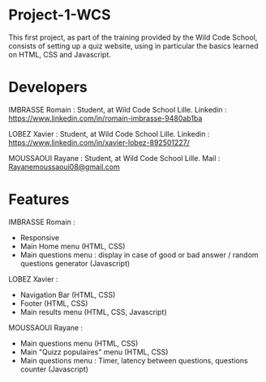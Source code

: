 # Project-1-WCS

This first project, as part of the training provided by the Wild Code School, consists of setting up a quiz website, using in particular the basics learned on HTML, CSS and Javascript.

# Developers

IMBRASSE Romain : Student, at Wild Code School Lille.
Linkedin : https://www.linkedin.com/in/romain-imbrasse-9480ab1ba

LOBEZ Xavier : Student, at Wild Code School Lille.
Linkedin : https://www.linkedin.com/in/xavier-lobez-892501227/

MOUSSAOUI Rayane : Student, at Wild Code School Lille.
Mail : Rayanemoussaoui08@gmail.com

# Features

IMBRASSE Romain :

- Responsive
- Main Home menu (HTML, CSS)
- Main questions menu : display in case of good or bad answer / random questions generator (Javascript)

LOBEZ Xavier :

- Navigation Bar (HTML, CSS)
- Footer (HTML, CSS)
- Main results menu (HTML, CSS, Javascript)

MOUSSAOUI Rayane :

- Main questions menu (HTML, CSS)
- Main "Quizz populaires" menu (HTML, CSS)
- Main questions menu : Timer, latency between questions, questions counter (Javascript)
